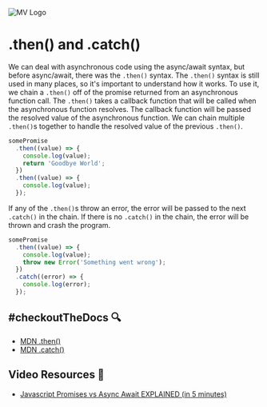 ![MV Logo](/logo.jpg)

# .then() and .catch()
We can deal with asynchronous code using the async/await syntax, but before async/await, there was the `.then()` syntax. The `.then()` syntax is still used in many places, so it's important to understand how it works. To use it, we chain a `.then()` off of the promise returned from an asynchronous function call. The `.then()` takes a callback function that will be called when the asynchronous function resolves. The callback function will be passed the resolved value of the asynchronous function. We can chain multiple `.then()`s together to handle the resolved value of the previous `.then()`. 
```js
somePromise
  .then((value) => {
    console.log(value);
    return 'Goodbye World';
  })
  .then((value) => {
    console.log(value);
  });
```
If any of the `.then()`s throw an error, the error will be passed to the next `.catch()` in the chain. If there is no `.catch()` in the chain, the error will be thrown and crash the program.

```js
somePromise
  .then((value) => {
    console.log(value);
    throw new Error('Something went wrong');
  })
  .catch((error) => {
    console.log(error);
  });
```

## #checkoutTheDocs 🔍
- [MDN .then()](https://developer.mozilla.org/en-US/docs/Web/JavaScript/Reference/Global_Objects/Promise/then)
- [MDN .catch()](https://developer.mozilla.org/en-US/docs/Web/JavaScript/Reference/Global_Objects/Promise/catch)

## Video Resources 🎥
- [Javascript Promises vs Async Await EXPLAINED (in 5 minutes)](https://www.youtube.com/watch?v=li7FzDHYZpc)

